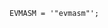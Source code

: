 <!-- This file is generated automatically by infrastructure scripts. Please don't edit by hand. -->

```{ .ebnf .slang-ebnf #EVMASM }
EVMASM = '"evmasm"';
```
